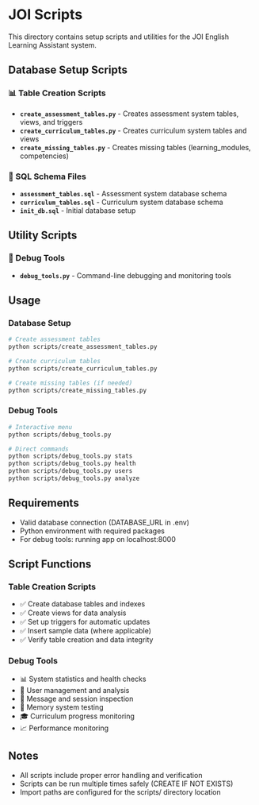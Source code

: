 # JOI Scripts

This directory contains setup scripts and utilities for the JOI English Learning Assistant system.

## Database Setup Scripts

### 📊 Table Creation Scripts
- **`create_assessment_tables.py`** - Creates assessment system tables, views, and triggers
- **`create_curriculum_tables.py`** - Creates curriculum system tables and views  
- **`create_missing_tables.py`** - Creates missing tables (learning_modules, competencies)

### 📄 SQL Schema Files
- **`assessment_tables.sql`** - Assessment system database schema
- **`curriculum_tables.sql`** - Curriculum system database schema
- **`init_db.sql`** - Initial database setup

## Utility Scripts

### 🔧 Debug Tools
- **`debug_tools.py`** - Command-line debugging and monitoring tools

## Usage

### Database Setup
```bash
# Create assessment tables
python scripts/create_assessment_tables.py

# Create curriculum tables  
python scripts/create_curriculum_tables.py

# Create missing tables (if needed)
python scripts/create_missing_tables.py
```

### Debug Tools
```bash
# Interactive menu
python scripts/debug_tools.py

# Direct commands
python scripts/debug_tools.py stats
python scripts/debug_tools.py health
python scripts/debug_tools.py users
python scripts/debug_tools.py analyze
```

## Requirements

- Valid database connection (DATABASE_URL in .env)
- Python environment with required packages
- For debug tools: running app on localhost:8000

## Script Functions

### Table Creation Scripts
- ✅ Create database tables and indexes
- ✅ Create views for data analysis
- ✅ Set up triggers for automatic updates
- ✅ Insert sample data (where applicable)
- ✅ Verify table creation and data integrity

### Debug Tools
- 📊 System statistics and health checks
- 👥 User management and analysis
- 💬 Message and session inspection
- 🧠 Memory system testing
- 🎓 Curriculum progress monitoring
- 📈 Performance monitoring

## Notes

- All scripts include proper error handling and verification
- Scripts can be run multiple times safely (CREATE IF NOT EXISTS)
- Import paths are configured for the scripts/ directory location 